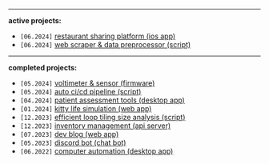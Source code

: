 <hr>

<b>active projects: </b>
<ul>
  <li><code>[06.2024]</code> <a href="https://github.com/yammei/mays-menu.git">restaurant sharing platform (ios app)</a></li>
  <li><code>[06.2024]</code> <a href="https://github.com/yammei/data-pipeline">web scraper & data preprocessor (script)</a></li>
</ul>

<hr>

<b>completed projects: </b>
<ul>
  <li><code>[05.2024]</code> <a href="https://github.com/yammei/mcu-voltimeter.git">voltimeter & sensor (firmware)</a></li>
  <li><code>[05.2024]</code> <a href="https://github.com/yammei/data-pipeline">auto ci/cd pipeline (script)</a></li>
  <li><code>[04.2024]</code> <a href="https://github.com/yammei/web-tools">patient assessment tools (desktop app)</a></li>
  <li><code>[01.2024]</code> <a href="https://github.com/yammei/nyeow">kitty life simulation (web app)</a></li>
  <li><code>[12.2023]</code> <a href="https://github.com/yammei/compiler-optimization">efficient loop tiling size analysis (script)</a></li>
  <li><code>[12.2023]</code> <a href="https://github.com/yammei/rewear/tree/main/Server">inventory management (api server)</a></li>
  <li><code>[07.2023]</code> <a href="https://evlmei.dev/">dev blog (web app)</a></li>
  <li><code>[05.2023]</code> <a href="https://github.com/yammei/chat-bot">discord bot (chat bot)</a></li>
  <li><code>[06.2022]</code> <a href="https://github.com/yammei/computer-automation">computer automation (desktop app)</a></li>
</ul>
